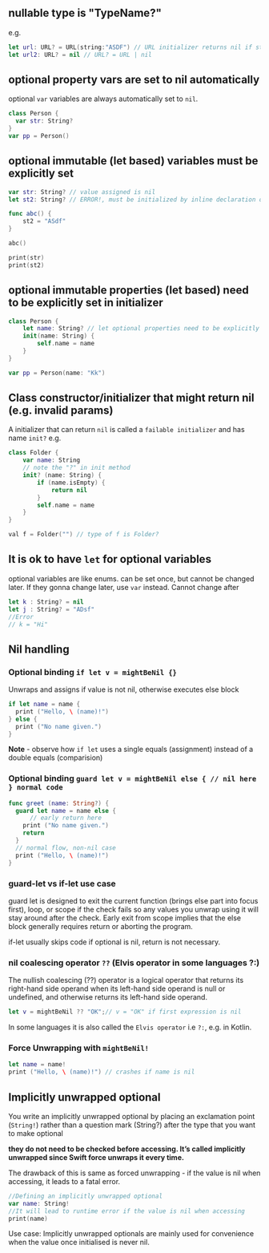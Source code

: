 

## nullable type is "TypeName?"

e.g.
```swift
let url: URL? = URL(string:"ASDF") // URL initializer returns nil if string contains invalid chars
let url2: URL? = nil // URL? = URL | nil
```

## optional property vars are set to nil automatically 
optional `var` variables are always automatically set to `nil`.

```swift
class Person {
  var str: String?
}
var pp = Person()
```

## optional immutable (let based) variables must be explicitly set

```swift
var str: String? // value assigned is nil
let st2: String? // ERROR!, must be initialized by inline declaration or initializer!

func abc() {
    st2 = "ASdf"
}

abc()

print(str)
print(st2)
```

## optional immutable properties (let based) need to be explicitly set in initializer

```swift
class Person {
    let name: String? // let optional properties need to be explicitly given a value
    init(name: String) {
        self.name = name
    }
}

var pp = Person(name: "Kk")
```

## Class constructor/initializer that might return nil (e.g. invalid params)

A initializer that can return `nil` is called a `failable initializer` and has name `init?`
e.g.
```swift
class Folder {
    var name: String
    // note the "?" in init method
    init? (name: String) {
        if (name.isEmpty) {
            return nil
        }
        self.name = name
    }
}

val f = Folder("") // type of f is Folder?
```

## It is ok to have `let` for optional variables

optional variables are like enums. can be set once, but cannot be changed later. If they gonna change later, use `var` instead.
Cannot change after 
```swift
let k : String? = nil
let j : String? = "ADsf"
//Error
// k = "Hi"
```

## Nil handling

### Optional binding `if let v = mightBeNil {}`

Unwraps and assigns if value is not nil, otherwise executes else block

```swift
if let name = name {
  print ("Hello, \ (name)!")
} else {
  print ("No name given.")
}
```

**Note** - observe how `if let` uses a single equals (assignment) instead of a double equals (comparision)

### Optional binding `guard let v = mightBeNil else { // nil here } normal code`

```swift
func greet (name: String?) {
  guard let name = name else {
      // early return here
    print ("No name given.")
    return
  }
  // normal flow, non-nil case
  print ("Hello, \ (name)!")
}
```

### guard-let vs if-let use case

guard let is designed to exit the current function (brings else part into focus first), loop, or scope if the check fails so any values you unwrap using it will stay around after the check.
Early exit from scope implies that the else block generally requires return or aborting the program.

if-let usually skips code if optional is nil, return is not necessary. 


### nil coalescing operator `??` (Elvis operator in some languages ?:)

The nullish coalescing (??) operator is a logical operator that returns its right-hand side operand when its left-hand side operand is null or undefined, and otherwise returns its left-hand side operand.

```swift
let v = mightBeNil ?? "OK";// v = "OK" if first expression is nil
```

In some languages it is also called the `Elvis operator` i.e `?:`, e.g. in Kotlin.

### Force Unwrapping with `mightBeNil!` 

```swift
let name = name!
print ("Hello, \ (name)!") // crashes if name is nil
```


## Implicitly unwrapped optional

You write an implicitly unwrapped optional by placing an exclamation point (`String!`) rather than a question mark (String?) after the type that you want to make optional

**they do not need to be checked before accessing. It’s called implicitly unwrapped since Swift force unwraps it every time.**

The drawback of this is same as forced unwrapping - if the value is nil when accessing, it leads to a fatal error.

```swift
//Defining an implicitly unwrapped optional
var name: String!
//It will lead to runtime error if the value is nil when accessing
print(name) 
```

Use case: Implicitly unwrapped optionals are mainly used for convenience when the value once initialised is never nil.

